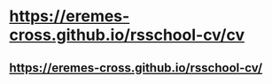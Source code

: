 
# https://eremes-cross.github.io/rsschool-cv/cv

## https://eremes-cross.github.io/rsschool-cv/



